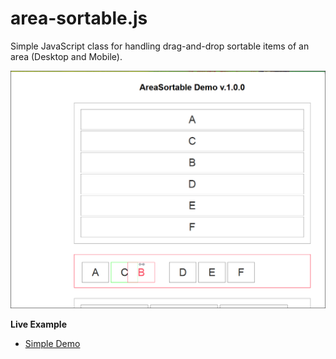 # area-sortable.js

Simple JavaScript class for handling drag-and-drop sortable items of an area (Desktop and Mobile).


[![screenshot](/screenshot.png)](https://foo123.github.io/examples/area-sortable/)


**Live Example**

* [Simple Demo](https://foo123.github.io/examples/area-sortable/)

